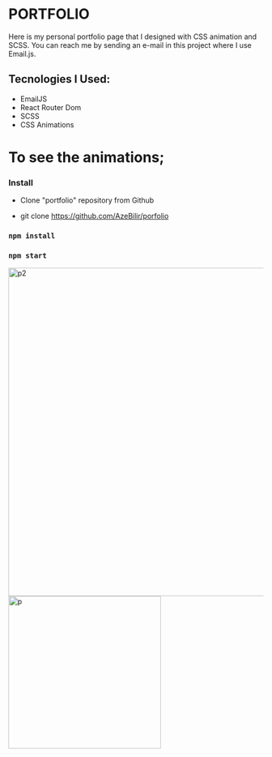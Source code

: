 # PORTFOLIO

Here is my personal portfolio page that I designed with CSS animation and SCSS. You can reach me by sending an e-mail in this project where I use Email.js.

## Tecnologies I Used:

- EmailJS
- React Router Dom
- SCSS
- CSS Animations

# To see the animations;

### Install

- Clone "portfolio" repository from Github

- git clone https://github.com/AzeBilir/porfolio



### `npm install`
### `npm start`

<img width="648" alt="p2" src="https://user-images.githubusercontent.com/83697951/160727976-b3f20405-fe88-4a07-ac82-09ff0aacacfd.png">

<img width="301" alt="p" src="https://user-images.githubusercontent.com/83697951/160727993-4729d6f1-57b9-4f98-b3d1-a2ecc0505df2.png">
